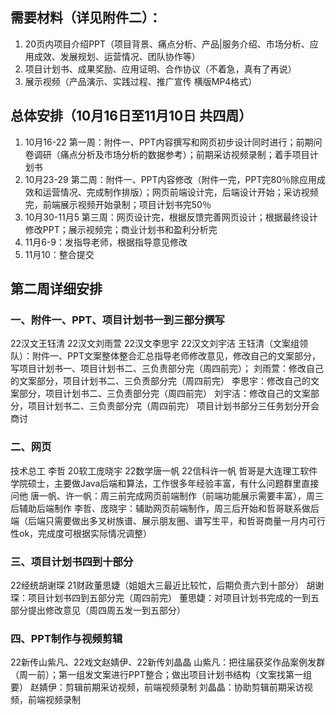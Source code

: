## 需要材料（详见附件二）：
1. 20页内项目介绍PPT（项目背景、痛点分析、产品|服务介绍、市场分析、应用成效、发展规划、运营情况、团队协作等）
2. 项目计划书、成果奖励、应用证明、合作协议（不着急，真有了再说）
3. 展示视频（产品演示、实践过程、推广宣传 横版MP4格式）


## 总体安排（10月16日至11月10日 共四周）
1. 10月16-22 第一周：附件一、PPT内容撰写和网页初步设计同时进行；前期问卷调研（痛点分析及市场分析的数据参考）；前期采访视频录制；着手项目计划书
2. 10月23-29 第二周：附件一、PPT内容修改（附件一完，PPT完80％除应用成效和运营情况、完成制作排版）；网页前端设计完，后端设计开始；采访视频完，前端展示视频开始录制；项目计划书完50％
3. 10月30-11月5 第三周：网页设计完，根据反馈完善网页设计；根据最终设计修改PPT；展示视频完；商业计划书和盈利分析完
4. 11月6-9：发指导老师，根据指导意见修改
5. 11月10：整合提交


## 第二周详细安排

### 一、附件一、PPT、项目计划书一到三部分撰写
22汉文王钰清 22汉文刘雨萱 22汉文李思宇 22汉文刘宇洁
王钰清（文案组领队）：附件一、PPT文案整体整合汇总指导老师修改意见，修改自己的文案部分，写项目计划书一、项目计划书二、三负责部分完（周四前完）；
刘雨萱：修改自己的文案部分，项目计划书二、三负责部分完（周四前完）
李思宇：修改自己的文案部分，项目计划书二、三负责部分完（周四前完）
刘宇洁：修改自己的文案部分，项目计划书二、三负责部分完（周四前完）
项目计划书部分三任务划分开会商讨

### 二、网页
技术总工 李哲 20软工庞晓宇 22数学唐一帆 22信科许一帆 
哲哥是大连理工软件学院硕士，主要做Java后端和算法，工作很多年经验丰富，有什么问题群里直接问他
唐一帆、许一帆：周三前完成网页前端制作（前端功能展示需要丰富），周三后辅助后端制作
李哲、庞晓宇：辅助网页前端制作，周三后开始和哲哥联系做后端（后端只需要做出多叉树族谱、展示朋友圈、谱写生平，和哲哥商量一月内可行性ok，完成度可根据实际情况调整）

### 三、项目计划书四到十部分
22经统胡谢琛 21财政董思婕（姐姐大三最近比较忙，后期负责六到十部分）
    胡谢琛：项目计划书四到五部分完（周四前完）
    董思婕：对项目计划书完成的一到五部分提出修改意见（周四周五发一到五部分）

### 四、PPT制作与视频剪辑
22新传山紫凡、22戏文赵婧伊、22新传刘晶晶
     山紫凡：把往届获奖作品案例发群（周一前）；第一组发文案进行PPT整合；做出项目计划书结构（文案找第一组要）
     赵婧伊：剪辑前期采访视频，前端视频录制
     刘晶晶：协助剪辑前期采访视频，前端视频录制

